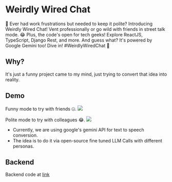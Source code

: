 # Weirdly Wired Chat

🤯 Ever had work frustrations but needed to keep it polite? Introducing Weirdly Wired Chat! Vent professionally or go wild with friends in street talk mode. 😂 Plus, the code's open for tech geeks! Explore ReactJS, TypeScript, Django Rest, and more. And guess what? It's powered by Google Gemini too! Dive in! #WeirdlyWiredChat 🚀

## Why?

It's just a funny project came to my mind, just trying to convert that idea into reality.

## Demo

Funny mode to try with friends 🤐.
![](https://www.youtube.com/embed/4KI36T4qfpk?si=OJNuyJWMS78RgbE3)

Polite mode to try with colleagues 😂.
![](https://www.youtube.com/embed/4KI36T4qfpk?si=OJNuyJWMS78RgbE3)

- Currently, we are using google's gemini API for text to speech conversion.
- The idea is to do it via open-source fine tuned LLM Calls with different personas.

## Backend

Backend code at [link](https://github.com/aj-jaiswal007/WeirdlyWired.CoreAPIs)
